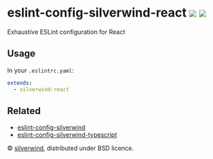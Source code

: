 # eslint-config-silverwind-react [![](https://img.shields.io/npm/v/eslint-config-silverwind-react.svg)](https://www.npmjs.org/package/eslint-config-silverwind-react) [![](https://img.shields.io/badge/licence-bsd-blue.svg)](https://raw.githubusercontent.com/silverwind/eslint-config-silverwind-react/master/LICENSE)

Exhaustive ESLint configuration for React

## Usage

In your `.eslintrc.yaml`:

```yaml
extends:
  - silverwind-react
```

## Related

- [eslint-config-silverwind](https://github.com/silverwind/eslint-config-silverwind)
- [eslint-config-silverwind-typescript](https://github.com/silverwind/eslint-config-silverwind-typescript)

© [silverwind](https://github.com/silverwind), distributed under BSD licence.
